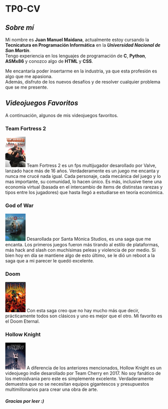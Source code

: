 # TP0-CV
## ***Sobre mí***
Mi nombre es __Juan Manuel Maidana__, actualmente estoy cursando la **Tecnicatura en Programación Informática** en la ***Universidad Nacional de San Martín***.  
Tengo experiencia en los lenguajes de programación de __C__, __Python__, __ASMx86__ y conozco algo de __HTML__ y __CSS__.

Me encantaría poder insertarme en la industria, ya que esta profesión es algo que me apasiona.  
Además, disfruto de los nuevos desafíos y de resolver cualquier problema que se me presente.  

## ***Videojuegos Favoritos***
A continuación, algunos de mis videojuegos favoritos.

### Team Fortress 2
<img src="images/tf2.jpg" alt="Team Fortress 2" width="64">
Team Fortress 2 es un fps multijugador desarollado por Valve, lanzado hace más de 16 años. Verdaderamente es un juego me encanta y nunca me crucé nada igual.  
Cada personaje, cada mecánica del juego y lo mas importante, su comunidad, lo hacen único. Es más, inclusive tiene una economía virtual (basada en el intercambio  
de ítems de distinstas rarezas y tipos entre los jugadores) que hasta llegó a estudiarse en teoría económica.  

### God of War  
<img src="images/gow2018.jpg" alt="God of War (2018)" width="64">
Desarollada por Santa Mónica Studios, es una saga que me encanta. Los primeros juegos fueron más tirando al estilo de plataformas, más hack and slash con  
muchísimas peleas y violencia de por medio. Si bien hoy en día se mantiene algo de esto último, se le dió un reboot a la saga que a mi parecer le quedó excelente.

### Doom  
<img src="images/doom1993.jpg" alt="Doom 1993" width="64">
Con esta saga creo que no hay mucho más que decir, prácticamente todos son clásicos y uno es mejor que el otro. Mi favorito es el Doom Eternal.

### Hollow Knight  
<img src="images/hollowknight.jpg" alt="Hollow Knight" width="64">
A diferencia de los anteriores mencionados, Hollow Knight es un videojuego indie desarollado por Team Cherry en 2017. No soy fanático de los metroidvania pero este es  
simplemente excelente. Verdaderamente demuestra que no se necesitan equipos gigantescos y presupuestos multimillonarios para crear una obra de arte.  

##### _Gracias por leer :)_